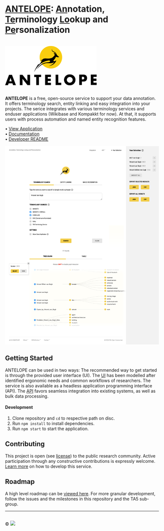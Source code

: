 # <ins>ANTELOPE</ins>: <ins>An</ins>notation, <ins>Te</ins>rminology <ins>Lo</ins>okup and <ins>Pe</ins>rsonalization

<br>
<a href="https://service.tib.eu/annotation" target="_blank"><img alt="ANTELOPE" src="./frontend/src/assets/img/logo.svg" width="300"></a>
<br><br>

**ANTELOPE** is a free, open-source service to support your data annotation. It offers terminology search, entity linking and easy integration into your projects. The serice integrates with various terminology services and enduser applications (Wikibase and Kompakkt for now). At that, it supports users with process automation and named entity recognition features.
  
• [View Application](https://service.tib.eu/annotation)  
• [Documentation](nfdi4culture.gitlab.io/annotation-service)  
• [Developer README](./readme/)

<img alt="ANTELOPE UI Screenshot" src="./readme/antelope-screenshot.png" width="700">

## Getting Started

ANTELOPE can be used in two ways: The recommended way to get started is through the provided user interface (UI). The [UI](https://service.tib.eu/annotation) has been modelled after identified ergonomic needs and common workflows of researchers. The service is also available as a headless application programming interface (API). The [API](https://service.tib.eu/annotation/api.htm) favors seamless integration into existing systems, as well as bulk data processing.

#### Development

1. Clone repository and `cd` to respective path on disc.
2. Run `npm install` to install dependencies.
3. Run `npm start` to start the application.

## Contributing

This project is open (see [license](./LICENSE)) to the public research community. Active participation through any constructive contributions is expressly welcome. [Learn more](./readme/) on how to develop this service.

## Roadmap

A high level roadmap can be [viewed here](https://docs.google.com/spreadsheets/d/1aCI6LHKs70q2vynO-L1MyRJqbS7IpzHY1dtj4lMIkqY/edit?gid=1007010121#gid=1007010121). For more granular development, follow the issues and the milestones in this repository and the TA5 sub-group.

---

<br>
<div>
  &copy;
  <a href="https://www.tib.eu/en/" target="_blank"><img src="https://www.tib.eu/typo3conf/ext/tib_tmpl_bootstrap/Resources/Public/gfx/logos/tib-full-en.svg" height="20"></a>
</div>